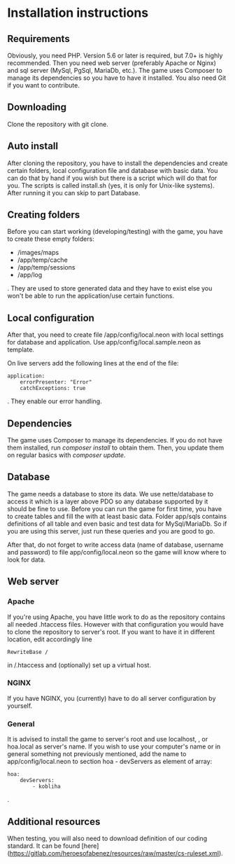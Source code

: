 Installation instructions
=========================

Requirements
------------
Obviously, you need PHP. Version 5.6 or later is required, but 7.0+ is highly recommended. Then you need web server (preferably Apache or Nginx) and sql server (MySql, PgSql, MariaDb, etc.).
The game uses Composer to manage its dependencies so you have to have it installed. You also need Git if you want to contribute.

Downloading
-----------
Clone the repository with git clone.

Auto install
------------

After cloning the repository, you have to install the dependencies and create certain folders, local configuration file and database with basic data. You can do that by hand if you wish but there is a script which will do that for you.
The scripts is called install.sh (yes, it is only for Unix-like systems). After running it you can skip to part Database.

Creating folders
----------------
Before you can start working (developing/testing) with the game, you have to create these empty folders:

- /images/maps
- /app/temp/cache
- /app/temp/sessions
- /app/log

. They are used to store generated data and they have to exist else you won't be able to run the application/use certain functions.

Local configuration
-------------------
After that, you need to create file /app/config/local.neon with local settings for database and application. Use app/config/local.sample.neon as template.

On live servers add the following lines at the end of the file:
```
application:
    errorPresenter: "Error"
    catchExceptions: true
```

. They enable our error handling.

Dependencies
------------
The game uses Composer to manage its dependencies. If you do not have them installed, run *composer install* to obtain them. Then, you update them on regular basics with *composer update*.

Database
--------
The game needs a database to store its data. We use nette/database to access it which is a layer above PDO so any database supported by it should be fine to use. Before you can run the game for first time, you have to create tables and fill the with at least basic data. Folder app/sqls contains definitions of all table and even basic and test data for MySql/MariaDb. So if you are using this server, just run these queries and you are good to go.

After that, do not forget to write access data (name of database, username and password) to file app/config/local.neon so the game will know where to look for data.

Web server
----------
### Apache
If you're using Apache, you have little work to do as the repository contains all needed .htaccess files. However with that configuration you would have to clone the repository to server's root. If you want to have it in different location, edit accordingly line

```
RewriteBase /
```

in /.htaccess and (optionally) set up a virtual host.
### NGINX
If you have NGINX, you (currently) have to do all server configuration by yourself.
### General
It is advised to install the game to server's root and use localhost, <yourcomputername>, or hoa.local as server's name. If you wish to use your computer's name or in general something not previously mentioned, add the name to app/config/local.neon to section hoa - devServers as element of array:

```
hoa:
    devServers:
        - kobliha
```

.

Additional resources
--------------------
When testing, you will also need to download definition of our coding standard. It can be found [here] (https://gitlab.com/heroesofabenez/resources/raw/master/cs-ruleset.xml).
